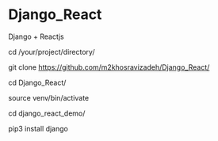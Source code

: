# Django_React
Django + Reactjs


cd /your/project/directory/

git clone https://github.com/m2khosravizadeh/Django_React/

cd Django_React/

source venv/bin/activate

cd django_react_demo/

pip3 install django
